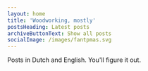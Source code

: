 ```yaml
---
layout: home
title: 'Woodworking, mostly'
postsHeading: Latest posts
archiveButtonText: Show all posts
socialImage: /images/fantpmas.svg
---
```


Posts in Dutch and English. You'll figure it out.
